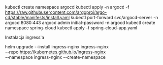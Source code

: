kubectl create namespace argocd
kubectl apply -n argocd -f https://raw.githubusercontent.com/argoproj/argo-cd/stable/manifests/install.yaml
kubectl port-forward svc/argocd-server -n argocd 8080:443
argocd admin initial-password -n argocd
kubectl create namespace spring-cloud
kubectl apply -f spring-cloud-app.yaml

Instalacja ingress'a

helm upgrade --install ingress-nginx ingress-nginx \
--repo https://kubernetes.github.io/ingress-nginx \
--namespace ingress-nginx --create-namespace
